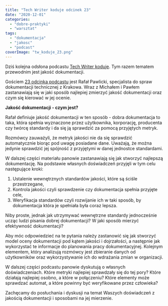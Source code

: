 ```yaml
---
title: "Tech Writer koduje odcinek 23"
date: "2020-12-01"
categories:
  - "dobre-praktyki"
  - "warsztat"
tags:
  - "dokumentacja"
  - "jakosc"
  - "podcast"
coverImage: "tw_koduje_23.png"
---
```


Dziś kolejna odsłona podcastu [Tech Writer koduje](https://techwriterkoduje.pl/). Tym razem tematem przewodnim jest jakość dokumentacji.

Gościem [23 odcinka podcastu](https://anchor.fm/docdeveloper/episodes/23-Tech-Writer-mierzy-jako-dokumentacji--czyli-co-i-jak-sprawdza-emralt) jest Rafał Pawlicki, specjalista do spraw dokumentacji technicznej z Krakowa. Wraz z Michałem i Pawłem zastanawiają się w jaki sposób najlepiej zmierzyć jakość dokumentacji oraz czym się kierować w jej ocenie.

**Jakość dokumentacji - czym jest?**

Rafał definiuje jakość dokumentacji w ten sposób - dobra dokumentacja to taka, która spełnia wyznaczone przez użytkownika, korporację, producenta czy twórcę standardy i da się ją sprawdzić za pomocą przyjętych metryk.

Rozmówcy zauważyli, że metryk jakości nie da się sprawdzić automatycznie biorąc pod uwagę posiadane dane. Uważają, że można jedynie sprawdzić jej spójność z przyjętymi w danej jednostce standardami.

W dalszej części materiału panowie zastanawiają się jak stworzyć najlepszą dokumentację. Na podstawie własnych doświadczeń przyjęli w tym celu następujące kroki:

1. Ustalenie wewnętrznych standardów jakości, które są ściśle przestrzegane,
2. Kontrola jakości czyli sprawdzenie czy dokumentacja spełnia przyjęte cele,
3. Weryfikacja standardów czyli rozwijanie ich w taki sposób, by dokumentacja która je spełniała była coraz lepsza.

Niby proste, jednak jak utrzymywać wewnętrzne standardy jednocześnie ucząc ludzi pisania dobrej dokumentacji? W jaki sposób mierzyć efektywność dokumentacji?

Aby móc odpowiedzieć na te pytania należy zastanowić się jak stworzyć model oceny dokumentacji pod kątem jakości i dojrzałości, a następnie jak wykorzystać te informacje do planowania pracy dokumentacyjnej. Kolejnym elementem, który analizują rozmówcy jest zbieranie danych od użytkowników oraz wykorzystywanie ich do wdrażania zmian w organizacji.

W dalszej części podcastu panowie dyskutują o własnych doświadczeniach. Które metryki najlepiej sprawdzały się do tej pory? Które działają najlepiej osobno, a które w połączeniu? Które elementy może sprawdzać automat, a które powinny być weryfikowane przez człowieka?

Zachęcamy do posłuchania i dyskusji na temat Waszych doświadczeń z jakością dokumentacji i sposobami na jej mierzenie.
